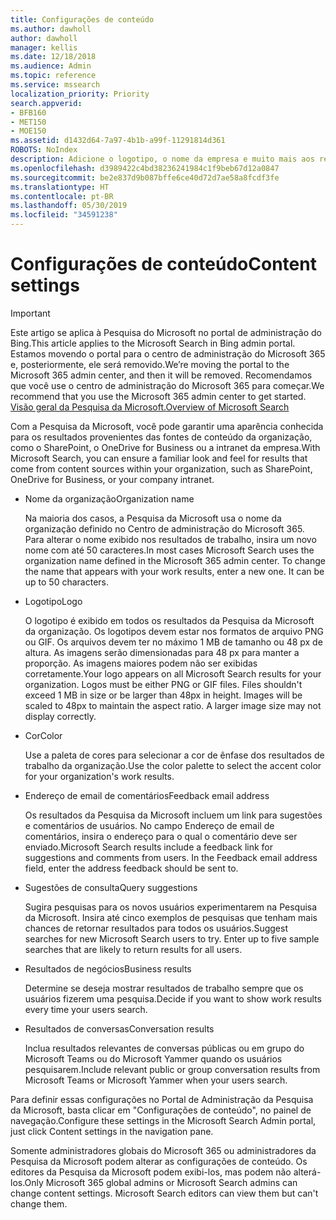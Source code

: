 ```yaml
---
title: Configurações de conteúdo
ms.author: dawholl
author: dawholl
manager: kellis
ms.date: 12/18/2018
ms.audience: Admin
ms.topic: reference
ms.service: mssearch
localization_priority: Priority
search.appverid:
- BFB160
- MET150
- MOE150
ms.assetid: d1432d64-7a97-4b1b-a99f-11291814d361
ROBOTS: NoIndex
description: Adicione o logotipo, o nome da empresa e muito mais aos resultados de trabalho da Pesquisa da Microsoft
ms.openlocfilehash: d3989422c4bd38236241984c1f9beb67d12a0847
ms.sourcegitcommit: be2e837d9b087bffe6ce40d72d7ae58a8fcdf3fe
ms.translationtype: HT
ms.contentlocale: pt-BR
ms.lasthandoff: 05/30/2019
ms.locfileid: "34591238"
---
```

# <a name="content-settings"></a><span data-ttu-id="aecec-103">Configurações de conteúdo</span><span class="sxs-lookup"><span data-stu-id="aecec-103">Content settings</span></span>

> [!IMPORTANT]
> <span data-ttu-id="aecec-104">Este artigo se aplica à Pesquisa do Microsoft no portal de administração do Bing.</span><span class="sxs-lookup"><span data-stu-id="aecec-104">This article applies to the Microsoft Search in Bing admin portal.</span></span> <span data-ttu-id="aecec-105">Estamos movendo o portal para o centro de administração do Microsoft 365 e, posteriormente, ele será removido.</span><span class="sxs-lookup"><span data-stu-id="aecec-105">We’re moving the portal to the Microsoft 365 admin center, and then it will be removed.</span></span> <span data-ttu-id="aecec-106">Recomendamos que você use o centro de administração do Microsoft 365 para começar.</span><span class="sxs-lookup"><span data-stu-id="aecec-106">We recommend that you use the Microsoft 365 admin center to get started.</span></span> [<span data-ttu-id="aecec-107">Visão geral da Pesquisa da Microsoft.</span><span class="sxs-lookup"><span data-stu-id="aecec-107">Overview of Microsoft Search</span></span>](overview-microsoft-search.md)
    
<span data-ttu-id="aecec-108">Com a Pesquisa da Microsoft, você pode garantir uma aparência conhecida para os resultados provenientes das fontes de conteúdo da organização, como o SharePoint, o OneDrive for Business ou a intranet da empresa.</span><span class="sxs-lookup"><span data-stu-id="aecec-108">With Microsoft Search, you can ensure a familiar look and feel for results that come from content sources within your organization, such as SharePoint, OneDrive for Business, or your company intranet.</span></span> 
  
- <span data-ttu-id="aecec-109">Nome da organização</span><span class="sxs-lookup"><span data-stu-id="aecec-109">Organization name</span></span>
    
    <span data-ttu-id="aecec-p102">Na maioria dos casos, a Pesquisa da Microsoft usa o nome da organização definido no Centro de administração do Microsoft 365. Para alterar o nome exibido nos resultados de trabalho, insira um novo nome com até 50 caracteres.</span><span class="sxs-lookup"><span data-stu-id="aecec-p102">In most cases Microsoft Search uses the organization name defined in the Microsoft 365 admin center. To change the name that appears with your work results, enter a new one. It can be up to 50 characters.</span></span>
    
- <span data-ttu-id="aecec-113">Logotipo</span><span class="sxs-lookup"><span data-stu-id="aecec-113">Logo</span></span>
    
    <span data-ttu-id="aecec-p103">O logotipo é exibido em todos os resultados da Pesquisa da Microsoft da organização. Os logotipos devem estar nos formatos de arquivo PNG ou GIF. Os arquivos devem ter no máximo 1 MB de tamanho ou 48 px de altura. As imagens serão dimensionadas para 48 px para manter a proporção. As imagens maiores podem não ser exibidas corretamente.</span><span class="sxs-lookup"><span data-stu-id="aecec-p103">Your logo appears on all Microsoft Search results for your organization. Logos must be either PNG or GIF files. Files shouldn't exceed 1 MB in size or be larger than 48px in height. Images will be scaled to 48px to maintain the aspect ratio. A larger image size may not display correctly.</span></span>
    
- <span data-ttu-id="aecec-119">Cor</span><span class="sxs-lookup"><span data-stu-id="aecec-119">Color</span></span>
    
    <span data-ttu-id="aecec-120">Use a paleta de cores para selecionar a cor de ênfase dos resultados de trabalho da organização.</span><span class="sxs-lookup"><span data-stu-id="aecec-120">Use the color palette to select the accent color for your organization's work results.</span></span>
    
- <span data-ttu-id="aecec-121">Endereço de email de comentários</span><span class="sxs-lookup"><span data-stu-id="aecec-121">Feedback email address</span></span>
    
    <span data-ttu-id="aecec-p104">Os resultados da Pesquisa da Microsoft incluem um link para sugestões e comentários de usuários. No campo Endereço de email de comentários, insira o endereço para o qual o comentário deve ser enviado.</span><span class="sxs-lookup"><span data-stu-id="aecec-p104">Microsoft Search results include a feedback link for suggestions and comments from users. In the Feedback email address field, enter the address feedback should be sent to.</span></span>
    
- <span data-ttu-id="aecec-124">Sugestões de consulta</span><span class="sxs-lookup"><span data-stu-id="aecec-124">Query suggestions</span></span>
    
    <span data-ttu-id="aecec-p105">Sugira pesquisas para os novos usuários experimentarem na Pesquisa da Microsoft. Insira até cinco exemplos de pesquisas que tenham mais chances de retornar resultados para todos os usuários.</span><span class="sxs-lookup"><span data-stu-id="aecec-p105">Suggest searches for new Microsoft Search users to try. Enter up to five sample searches that are likely to return results for all users.</span></span>
    
- <span data-ttu-id="aecec-127">Resultados de negócios</span><span class="sxs-lookup"><span data-stu-id="aecec-127">Business results</span></span>
    
    <span data-ttu-id="aecec-128">Determine se deseja mostrar resultados de trabalho sempre que os usuários fizerem uma pesquisa.</span><span class="sxs-lookup"><span data-stu-id="aecec-128">Decide if you want to show work results every time your users search.</span></span>
    
- <span data-ttu-id="aecec-129">Resultados de conversas</span><span class="sxs-lookup"><span data-stu-id="aecec-129">Conversation results</span></span>
    
    <span data-ttu-id="aecec-130">Inclua resultados relevantes de conversas públicas ou em grupo do Microsoft Teams ou do Microsoft Yammer quando os usuários pesquisarem.</span><span class="sxs-lookup"><span data-stu-id="aecec-130">Include relevant public or group conversation results from Microsoft Teams or Microsoft Yammer when your users search.</span></span>
    
<span data-ttu-id="aecec-131">Para definir essas configurações no Portal de Administração da Pesquisa da Microsoft, basta clicar em "Configurações de conteúdo", no painel de navegação.</span><span class="sxs-lookup"><span data-stu-id="aecec-131">Configure these settings in the Microsoft Search Admin portal, just click Content settings in the navigation pane.</span></span>
  
<span data-ttu-id="aecec-p106">Somente administradores globais do Microsoft 365 ou administradores da Pesquisa da Microsoft podem alterar as configurações de conteúdo. Os editores da Pesquisa da Microsoft podem exibi-los, mas podem não alterá-los.</span><span class="sxs-lookup"><span data-stu-id="aecec-p106">Only Microsoft 365 global admins or Microsoft Search admins can change content settings. Microsoft Search editors can view them but can't change them.</span></span>


